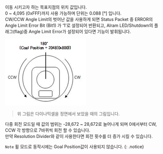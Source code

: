 
이동 시키고자 하는 목표지점의 위치 값입니다.  
0 ~ 4,095 (0xFFF)까지 사용 가능하며 단위는 0.088 [&deg;] 입니다.  
CW/CCW Angle Limit의 벗어난 값을 사용하게 되면 Status Packet 중 ERROR의 Angle Limit Error Bit (Bit1) 가 ‘1’로 설정되어 반환되고, Alram LED/Shutdown의 플래그(flag)중 Angle Limit Error가 설정되어 있다면 기능이 발휘됩니다.

![](/assets/images/dxl/mx/mx_position.png)

> 위 그림은 다이나믹셀을 정면에서 보았을 때의 그림입니다.

다중 회전 모드일 때 값의 범위는 -28,672 ~ 28,672로 늘어나게 되며 0에서부터 CW, CCW 각 방향으로 7바퀴씩 회전 할 수 있습니다.  
만약 Resolution Divider와 같이 사용한다면 회전 횟수를 더 증가 시킬 수 있습니다.

`Note` 휠 모드로 동작시에는 Goal Position값이 사용되지 않습니다.
{: .notice}
